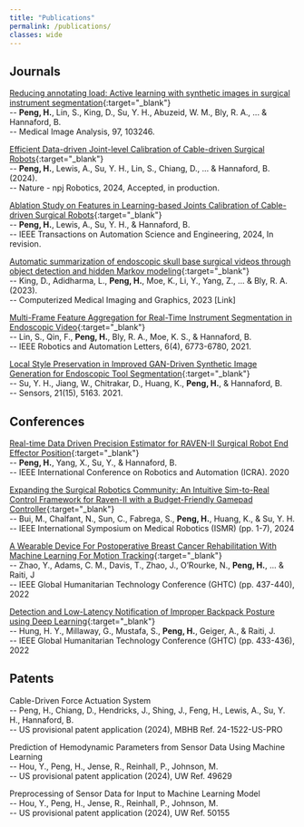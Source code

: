 ```yaml
---
title: "Publications"
permalink: /publications/
classes: wide
---
```


## Journals

[Reducing annotating load: Active learning with synthetic images in surgical instrument segmentation](https://doi.org/10.1016/j.media.2024.103246){:target="_blank"}  
  -- **Peng, H.**, Lin, S., King, D., Su, Y. H., Abuzeid, W. M., Bly, R. A., ... & Hannaford, B.   
  -- Medical Image Analysis, 97, 103246. 

[Efficient Data-driven Joint-level Calibration of Cable-driven Surgical Robots](https://arxiv.org/abs/2408.01604){:target="_blank"}  
  -- **Peng, H.**, Lewis, A., Su, Y. H., Lin, S., Chiang, D., … & Hannaford, B. (2024).   
  -- Nature - npj Robotics, 2024, Accepted, in production. 

[Ablation Study on Features in Learning-based Joints Calibration of Cable-driven Surgical Robots](https://arxiv.org/abs/2302.04999){:target="_blank"}  
  -- **Peng, H.**, Lewis, A., Su, Y. H., & Hannaford, B.   
  -- IEEE Transactions on Automation Science and Engineering, 2024, In revision.  

[Automatic summarization of endoscopic skull base surgical videos through object detection and hidden Markov modeling](https://doi.org/10.1016/j.compmedimag.2023.102248){:target="_blank"}  
  -- King, D., Adidharma, L., **Peng, H.**, Moe, K., Li, Y., Yang, Z., ... & Bly, R. A. (2023).   
  -- Computerized Medical Imaging and Graphics, 2023 [Link]  

[Multi-Frame Feature Aggregation for Real-Time Instrument Segmentation in Endoscopic Video](https://ieeexplore.ieee.org/abstract/document/9479703){:target="_blank"}  
  -- Lin, S., Qin, F., **Peng, H.**, Bly, R. A., Moe, K. S., & Hannaford, B.   
  -- IEEE Robotics and Automation Letters, 6(4), 6773-6780, 2021.  

[Local Style Preservation in Improved GAN-Driven Synthetic Image Generation for Endoscopic Tool Segmentation](https://doi.org/10.3390/s21155163){:target="_blank"}  
  -- Su, Y. H., Jiang, W., Chitrakar, D., Huang, K., **Peng, H.**, & Hannaford, B.   
  -- Sensors, 21(15), 5163. 2021.  

## Conferences

[Real-time Data Driven Precision Estimator for RAVEN-II Surgical Robot End Effector Position](https://ieeexplore.ieee.org/abstract/document/9196915){:target="_blank"}  
  -- **Peng, H.**, Yang, X., Su, Y., & Hannaford, B.   
  -- IEEE International Conference on Robotics and Automation (ICRA). 2020    

[Expanding the Surgical Robotics Community: An Intuitive Sim-to-Real Control Framework for Raven-II with a Budget-Friendly Gamepad Controller](https://ieeexplore.ieee.org/abstract/document/10585789){:target="_blank"}  
  -- Bui, M., Chalfant, N., Sun, C., Fabrega, S., **Peng, H.**, Huang, K., & Su, Y. H.   
  -- IEEE International Symposium on Medical Robotics (ISMR) (pp. 1-7), 2024   

[A Wearable Device For Postoperative Breast Cancer Rehabilitation With Machine Learning For Motion Tracking](https://ieeexplore.ieee.org/abstract/document/9910983){:target="_blank"}  
  -- Zhao, Y., Adams, C. M., Davis, T., Zhao, J., O’Rourke, N., **Peng, H.**, ... & Raiti, J   
  -- IEEE Global Humanitarian Technology Conference (GHTC) (pp. 437-440), 2022   

[Detection and Low-Latency Notification of Improper Backpack Posture using Deep Learning](https://ieeexplore.ieee.org/abstract/document/9910981){:target="_blank"}  
  -- Hung, H. Y., Millaway, G., Mustafa, S., **Peng, H.**, Geiger, A., & Raiti, J.  
  -- IEEE Global Humanitarian Technology Conference (GHTC) (pp. 433-436), 2022   

## Patents

Cable-Driven Force Actuation System   
  -- Peng, H., Chiang, D., Hendricks, J., Shing, J., Feng, H., Lewis, A., Su, Y. H., Hannaford, B.  
  -- US provisional patent application (2024), MBHB Ref. 24-1522-US-PRO  

Prediction of Hemodynamic Parameters from Sensor Data Using Machine Learning  
  -- Hou, Y., Peng, H., Jense, R., Reinhall, P., Johnson, M.  
  -- US provisional patent application (2024), UW Ref. 49629  

Preprocessing of Sensor Data for Input to Machine Learning Model  
  -- Hou, Y., Peng, H., Jense, R., Reinhall, P., Johnson, M.  
  -- US provisional patent application (2024), UW Ref. 50155  
